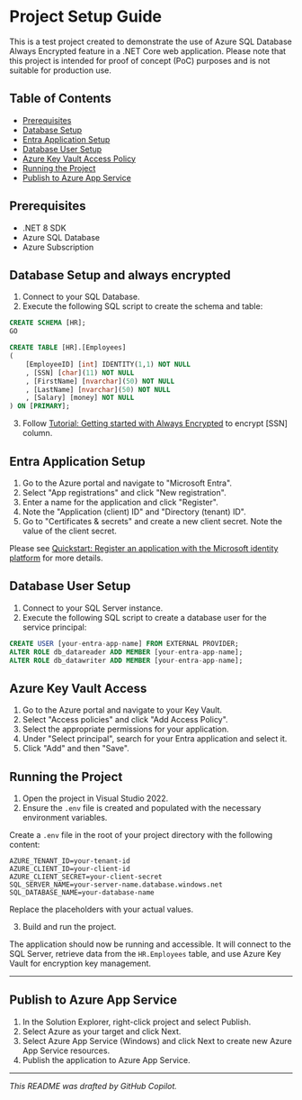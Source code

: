 ﻿# Project Setup Guide

This is a test project created to demonstrate the use of Azure SQL Database Always Encrypted feature in a .NET Core web application. 
Please note that this project is intended for proof of concept (PoC) purposes and is not suitable for production use.

## Table of Contents

- [Prerequisites](#prerequisites)
- [Database Setup](#database-setup)
- [Entra Application Setup](#entra-application-setup)
- [Database User Setup](#database-user-setup)
- [Azure Key Vault Access Policy](#azure-key-vault-access-policy)
- [Running the Project](#running-the-project)
- [Publish to Azure App Service](#publish-to-azure-app-serivce)

## Prerequisites

- .NET 8 SDK
- Azure SQL Database
- Azure Subscription

## Database Setup and always encrypted

1. Connect to your SQL Database.
2. Execute the following SQL script to create the schema and table:

```sql
CREATE SCHEMA [HR];
GO

CREATE TABLE [HR].[Employees]
(
    [EmployeeID] [int] IDENTITY(1,1) NOT NULL
    , [SSN] [char](11) NOT NULL
    , [FirstName] [nvarchar](50) NOT NULL
    , [LastName] [nvarchar](50) NOT NULL
    , [Salary] [money] NOT NULL
) ON [PRIMARY];
```

3. Follow [Tutorial: Getting started with Always Encrypted](https://learn.microsoft.com/en-us/sql/relational-databases/security/encryption/always-encrypted-tutorial-getting-started?view=sql-server-ver16&tabs=ssms) to encrypt [SSN] column.

## Entra Application Setup

1. Go to the Azure portal and navigate to "Microsoft Entra".
2. Select "App registrations" and click "New registration".
3. Enter a name for the application and click "Register".
4. Note the "Application (client) ID" and "Directory (tenant) ID".
5. Go to "Certificates & secrets" and create a new client secret. Note the value of the client secret.

Please see [Quickstart: Register an application with the Microsoft identity platform](https://learn.microsoft.com/en-us/entra/identity-platform/quickstart-register-app?tabs=certificate) for more details.

## Database User Setup

1. Connect to your SQL Server instance.
2. Execute the following SQL script to create a database user for the service principal:

```sql
CREATE USER [your-entra-app-name] FROM EXTERNAL PROVIDER;
ALTER ROLE db_datareader ADD MEMBER [your-entra-app-name];
ALTER ROLE db_datawriter ADD MEMBER [your-entra-app-name];
```

## Azure Key Vault Access

1. Go to the Azure portal and navigate to your Key Vault.
2. Select "Access policies" and click "Add Access Policy".
3. Select the appropriate permissions for your application.
4. Under "Select principal", search for your Entra application and select it.
5. Click "Add" and then "Save".

## Running the Project

1. Open the project in Visual Studio 2022.
2. Ensure the `.env` file is created and populated with the necessary environment variables.

Create a `.env` file in the root of your project directory with the following content:

```plaintext
AZURE_TENANT_ID=your-tenant-id
AZURE_CLIENT_ID=your-client-id
AZURE_CLIENT_SECRET=your-client-secret
SQL_SERVER_NAME=your-server-name.database.windows.net
SQL_DATABASE_NAME=your-database-name
```
Replace the placeholders with your actual values.

3. Build and run the project.

The application should now be running and accessible. It will connect to the SQL Server, retrieve data from the `HR.Employees` table, and use Azure Key Vault for encryption key management.

---

## Publish to Azure App Service

1. In the Solution Explorer, right-click project and select Publish.
2. Select Azure as your target and click Next.
3. Select Azure App Service (Windows) and click Next to create new Azure App Service resources.
4. Publish the application to Azure App Service.


----

*This README was drafted by GitHub Copilot.*
